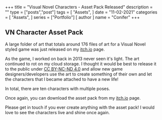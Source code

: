 +++
title = "Visual Novel Characters - Asset Pack Released"
description = ""
type = ["posts","post"]
tags = [
    "Assets",
]
date = "11-02-2021"
categories = [
    "Assets",
]
series = ["Portfolio"]
[ author ]
  name = "Conifer"
+++

## VN Character Asset Pack

A large folder of art that totals around 176 files of art for a Visual Novel styled game was just released on my [itch.io](https://conifer-dev.itch.io/visual-novel-characters-asset-pack) page.

As the game, I worked on back in 2013 never seen it's light. The art continued to rot on my cloud storage. I thought it would be best to release it to the public under [CC BY-NC-ND 4.0](https://creativecommons.org/licenses/by-nc-nd/4.0/) and allow new game designers/developers use the art to create something of their own and let the characters that I became attached to have a new life!

In total, there are ten characters with multiple poses.

Once again, you can download the asset pack from my [itch.io](https://conifer-dev.itch.io/visual-novel-characters-asset-pack) page.

Please get in touch if you ever create anything with the asset pack! I would love to see the characters live and shine once again.

[go]: https://golang.org/
[gohtmltemplate]: https://golang.org/pkg/html/template/

